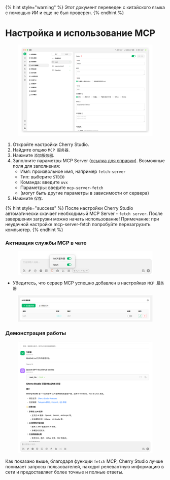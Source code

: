 
{% hint style="warning" %}
Этот документ переведен с китайского языка с помощью ИИ и еще не был проверен.
{% endhint %}

# Настройка и использование MCP

<figure><img src="../../.gitbook/assets/image (8).png" alt=""><figcaption></figcaption></figure>

1.  Откройте настройки Cherry Studio.
2.  Найдите опцию `MCP 服务器`.
3.  Нажмите `添加服务器`.
4.  Заполните параметры MCP Server ([ссылка для справки](https://github.com/modelcontextprotocol/servers/tree/main/src/fetch)). Возможные поля для заполнения:
    *   Имя: произвольное имя, например `fetch-server`
    *   Тип: выберите `STDIO`
    *   Команда: введите `uvx`
    *   Параметры: введите `mcp-server-fetch`
    *   (могут быть другие параметры в зависимости от сервера)
5.  Нажмите `保存`.

{% hint style="success" %}
После настройки Cherry Studio автоматически скачает необходимый MCP Server - `fetch server`. После завершения загрузки можно начать использование! Примечание: при неудачной настройке mcp-server-fetch попробуйте перезагрузить компьютер.
{% endhint %}

### Активация службы MCP в чате

<figure><img src="../../.gitbook/assets/MCP-输入框按钮示例.png" alt="Пример кнопки MCP в поле ввода"><figcaption></figcaption></figure>

*   Убедитесь, что сервер MCP успешно добавлен в настройках `MCP 服务器`

<figure><img src="../../.gitbook/assets/MCP服务器示例.png" alt="Пример настройки сервера MCP"><figcaption></figcaption></figure>

### **Демонстрация работы**

<figure><img src="../../.gitbook/assets/image (1) (1).png" alt=""><figcaption></figcaption></figure>

Как показано выше, благодаря функции `fetch` MCP, Cherry Studio лучше понимает запросы пользователей, находит релевантную информацию в сети и предоставляет более точные и полные ответы.